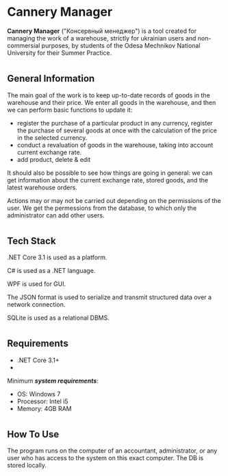 # Cannery Manager
<b>Cannery Manager</b> ("Консервный менеджер") is a tool created for managing the work of a warehouse, strictly for ukrainian users and non-commersial purposes, by students of the Odesa Mechnikov National University for their Summer Practice.
#
## General Information

The main goal of the work is to keep up-to-date records of goods in the warehouse and their price. We enter all goods in the warehouse, and then we can perform basic functions to update it:

- register the purchase of a particular product in any currency, register the purchase of several goods at once with the calculation of the price in the selected currency.
- conduct a revaluation of goods in the warehouse, taking into account current exchange rate.
- add product, delete & edit

It should also be possible to see how things are going in general: we can get information about the current exchange rate, stored goods, and the latest warehouse orders.

Actions may or may not be carried out depending on the permissions of the user. We get the permessions from the database, to which only the administrator can add other users.
#
## Tech Stack

.NET Core 3.1 is used as a platform. 

C# is used as a .NET language.

WPF is used for GUI.

The JSON format is used to serialize and transmit structured data over a network connection.

SQLite is used as a relational DBMS.
#
## Requirements
- .NET Core 3.1+
-
Minimum <i><b>system requirements</b></i>:
- OS: Windows 7
- Processor: Intel i5
- Memory: 4GB RAM
#
## How To Use

The program runs on the computer of an accountant, administrator, or any user who has access to the system on this exact computer. The DB is stored locally.
#